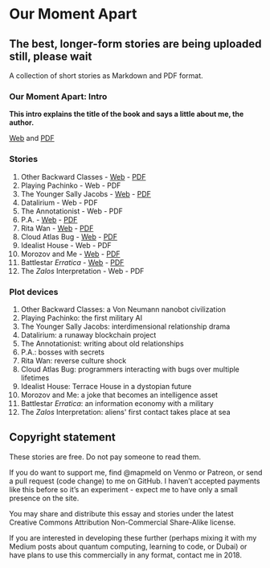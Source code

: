 # Our Moment Apart

## The best, longer-form stories are being uploaded still, please wait

A collection of short stories as Markdown and PDF format.

### Our Moment Apart: Intro

**This intro explains the title of the book and says a little about me, the author.**

<a href='https://github.com/mapmeld/our-moment-apart/blob/gh-pages/0-intro/0-intro.md'>Web</a>
and
<a href='https://github.com/mapmeld/our-moment-apart/raw/gh-pages/0-intro/0-intro.pdf'>PDF</a>

### Stories

1. Other Backward Classes - <a href='https://github.com/mapmeld/our-moment-apart/blob/gh-pages/1-other-backward-classes/Other%20Backward%20Classes.md'>Web</a> - <a href='https://github.com/mapmeld/our-moment-apart/raw/gh-pages/1-other-backward-classes/Other%20Backward%20Classes.pdf'>PDF</a>
2. Playing Pachinko - Web - PDF
3. The Younger Sally Jacobs - <a href='https://github.com/mapmeld/our-moment-apart/blob/gh-pages/3-sally-jacobs/3-sally-jacobs.md'>Web</a> - <a href='https://github.com/mapmeld/our-moment-apart/raw/gh-pages/3-sally-jacobs/3-sally-jacobs.pdf'>PDF</a>
4. Datalirium - Web - PDF
5. The Annotationist - Web - PDF
6. P.A. - <a href='https://github.com/mapmeld/our-moment-apart/blob/gh-pages/6-pa/6-pa.md'>Web</a> - <a href='https://github.com/mapmeld/our-moment-apart/raw/gh-pages/6-pa/6-pa.pdf'>PDF</a>
7. Rita Wan - <a href='https://github.com/mapmeld/our-moment-apart/blob/gh-pages/7-rita-wan/7-rita-wan.md'>Web</a> - <a href='https://github.com/mapmeld/our-moment-apart/raw/gh-pages/7-rita-wan/7-rita-wan.pdf'>PDF</a>
8. Cloud Atlas Bug - <a href='https://github.com/mapmeld/our-moment-apart/blob/gh-pages/8-cloud/8-cloud.md'>Web</a> - <a href='https://github.com/mapmeld/our-moment-apart/raw/gh-pages/8-cloud/8-cloud.pdf'>PDF</a>
9. Idealist House - Web - PDF
10. Morozov and Me - <a href='https://github.com/mapmeld/our-moment-apart/blob/gh-pages/10-morozov/10-morozov.md'>Web</a> - <a href='https://github.com/mapmeld/our-moment-apart/raw/gh-pages/10-morozov/10-morozov.pdf'>PDF</a>
11. Battlestar *Erratica* - <a href='https://github.com/mapmeld/our-moment-apart/blob/gh-pages/11-battlestar/11-battlestar.md'>Web</a> - <a href='https://github.com/mapmeld/our-moment-apart/raw/gh-pages/11-battlestar/11-battlestar.pdf'>PDF</a>
12. The *Zalos* Interpretation - Web - PDF

### Plot devices

1. Other Backward Classes: a Von Neumann nanobot civilization
2. Playing Pachinko: the first military AI
3. The Younger Sally Jacobs: interdimensional relationship drama
4. Datalirium: a runaway blockchain project
5. The Annotationist: writing about old relationships
6. P.A.: bosses with secrets
7. Rita Wan: reverse culture shock
8. Cloud Atlas Bug: programmers interacting with bugs over multiple lifetimes
9. Idealist House: Terrace House in a dystopian future
10. Morozov and Me: a joke that becomes an intelligence asset
11. Battlestar *Erratica*: an information economy with a military
12. The *Zalos* Interpretation: aliens' first contact takes place at sea

## Copyright statement

These stories are free. Do not pay someone to read them.

If you do want to support me, find @mapmeld on Venmo or Patreon, or send a pull request (code change) to me on GitHub. 
I haven’t accepted payments like this before so it’s an experiment - expect me to have only a small presence on the site.

You may share and distribute this essay and stories under the latest Creative Commons Attribution Non-Commercial Share-Alike license.

If you are interested in developing these further (perhaps mixing it with my Medium posts about quantum computing, learning to code, or Dubai) or have plans to use this commercially in any format, contact me in 2018.


